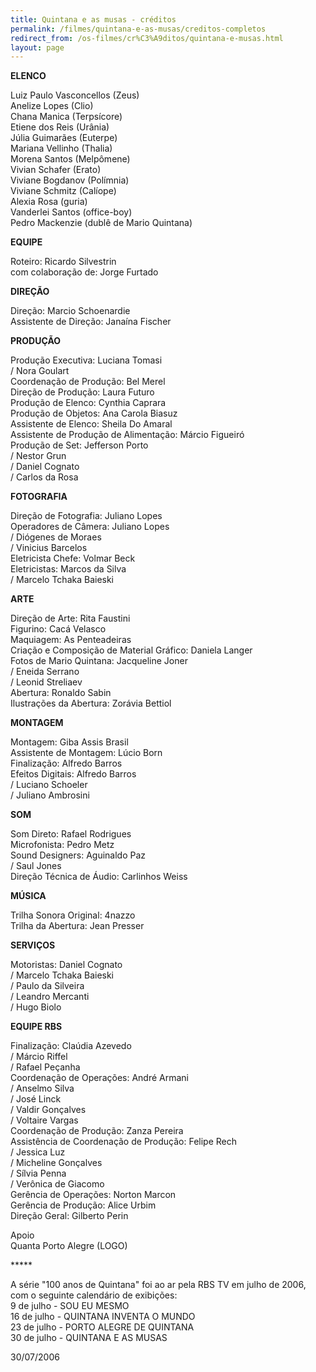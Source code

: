 ```yaml
---
title: Quintana e as musas - créditos
permalink: /filmes/quintana-e-as-musas/creditos-completos
redirect_from: /os-filmes/cr%C3%A9ditos/quintana-e-musas.html
layout: page
---
```

**ELENCO**

Luiz Paulo Vasconcellos (Zeus)\
Anelize Lopes (Clio)\
Chana Manica (Terpsícore)\
Etiene dos Reis (Urânia)\
Júlia Guimarães (Euterpe)\
Mariana Vellinho (Thalia)\
Morena Santos (Melpômene)\
Vivian Schafer (Erato)\
Viviane Bogdanov (Polímnia)\
Viviane Schmitz (Calíope)\
Alexia Rosa (guria)\
Vanderlei Santos (office-boy)\
Pedro Mackenzie (dublê de Mario Quintana)

**EQUIPE**

Roteiro: Ricardo Silvestrin\
com colaboração de: Jorge Furtado

**DIREÇÃO**

Direção: Marcio Schoenardie\
Assistente de Direção: Janaína Fischer

**PRODUÇÃO**

Produção Executiva: Luciana Tomasi\
/ Nora Goulart\
Coordenação de Produção: Bel Merel\
Direção de Produção: Laura Futuro\
Produção de Elenco: Cynthia Caprara\
Produção de Objetos: Ana Carola Biasuz\
Assistente de Elenco: Sheila Do Amaral\
Assistente de Produção de Alimentação: Márcio Figueiró\
Produção de Set: Jefferson Porto\
/ Nestor Grun\
/ Daniel Cognato\
/ Carlos da Rosa

**FOTOGRAFIA**

Direção de Fotografia: Juliano Lopes\
Operadores de Câmera: Juliano Lopes\
/ Diógenes de Moraes\
/ Vinicius Barcelos\
Eletricista Chefe: Volmar Beck\
Eletricistas: Marcos da Silva\
/ Marcelo Tchaka Baieski

**ARTE**

Direção de Arte: Rita Faustini\
Figurino: Cacá Velasco\
Maquiagem: As Penteadeiras\
Criação e Composição de Material Gráfico: Daniela Langer\
Fotos de Mario Quintana: Jacqueline Joner\
/ Eneida Serrano\
/ Leonid Streliaev\
Abertura: Ronaldo Sabin\
Ilustrações da Abertura: Zorávia Bettiol

**MONTAGEM**

Montagem: Giba Assis Brasil\
Assistente de Montagem: Lúcio Born\
Finalização: Alfredo Barros\
Efeitos Digitais: Alfredo Barros\
/ Luciano Schoeler\
/ Juliano Ambrosini

**SOM**

Som Direto: Rafael Rodrigues\
Microfonista: Pedro Metz\
Sound Designers: Aguinaldo Paz\
/ Saul Jones\
Direção Técnica de Áudio: Carlinhos Weiss

**MÚSICA**

Trilha Sonora Original: 4nazzo\
Trilha da Abertura: Jean Presser

**SERVIÇOS**

Motoristas: Daniel Cognato\
/ Marcelo Tchaka Baieski\
/ Paulo da Silveira\
/ Leandro Mercanti\
/ Hugo Biolo

**EQUIPE RBS**

Finalização: Claúdia Azevedo\
/ Márcio Riffel\
/ Rafael Peçanha\
Coordenação de Operações: André Armani\
/ Anselmo Silva\
/ José Linck\
/ Valdir Gonçalves\
/ Voltaire Vargas\
Coordenação de Produção: Zanza Pereira\
Assistência de Coordenação de Produção: Felipe Rech\
/ Jessica Luz\
/ Micheline Gonçalves\
/ Sílvia Penna\
/ Verônica de Giacomo\
Gerência de Operações: Norton Marcon\
Gerência de Produção: Alice Urbim\
Direção Geral: Gilberto Perin

Apoio\
Quanta Porto Alegre (LOGO)

\*\*\*\**

A série "100 anos de Quintana" foi ao ar pela RBS TV em julho de 2006, com o seguinte calendário de exibições:\
9 de julho - SOU EU MESMO\
16 de julho - QUINTANA INVENTA O MUNDO\
23 de julho - PORTO ALEGRE DE QUINTANA\
30 de julho - QUINTANA E AS MUSAS

30/07/2006